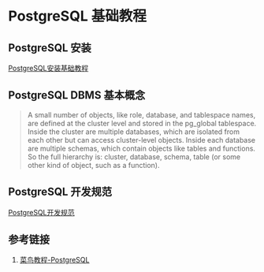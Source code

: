 # PostgreSQL 基础教程


## PostgreSQL 安装

[PostgreSQL安装基础教程](work/framework/Back-End/PostgreSQL/PostgreSQL安装基础教程.md)


## PostgreSQL DBMS 基本概念


> A small number of objects, like role, database, and tablespace names, are defined at the cluster level and stored in the pg_global tablespace. Inside the cluster are multiple databases, which are isolated from each other but can access cluster-level objects. Inside each database are multiple schemas, which contain objects like tables and functions. So the full hierarchy is: cluster, database, schema, table (or some other kind of object, such as a function).


## PostgreSQL 开发规范

[PostgreSQL开发规范](work/framework/Back-End/PostgreSQL/PostgreSQL开发规范.md)


## 参考链接
1. [菜鸟教程-PostgreSQL](https://www.runoob.com/postgresql/postgresql-tutorial.html)

